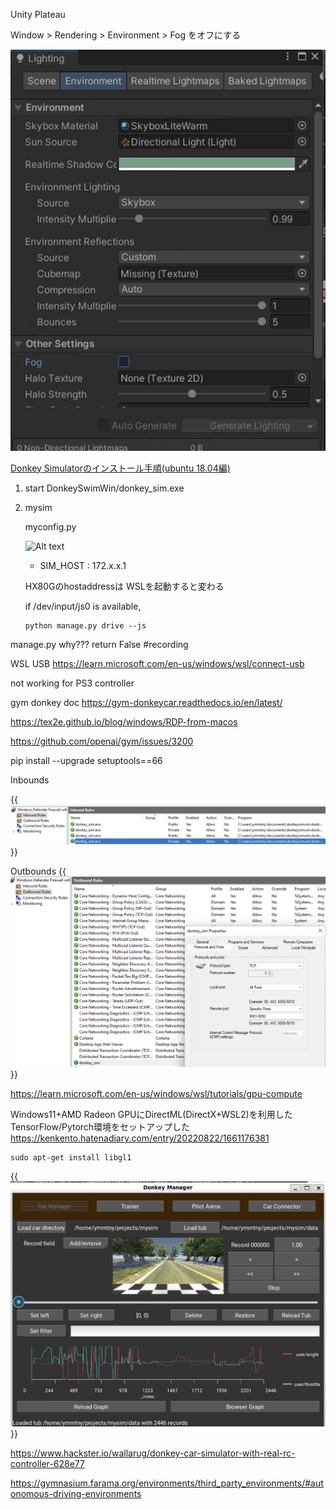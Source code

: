 Unity Plateau

  Window > Rendering > Environment > Fog をオフにする

  <img src="./img/2023-07-25-18-08-25.png" width="600">

[Donkey Simulatorのインストール手順(ubuntu 18.04編)](https://qiita.com/arigadget/items/712cf0b0ef3b25c17c83)

1. start DonkeySwimWin/donkey_sim.exe

1. mysim

    myconfig.py

    ![Alt text](image.png)

    - SIM_HOST : 172.x.x.1

    HX80Gのhostaddressは WSLを起動すると変わる

    if /dev/input/js0 is available,
      ```
      python manage.py drive --js
      ```

  manage.py why???
    return False #recording

WSL USB
  https://learn.microsoft.com/en-us/windows/wsl/connect-usb

  not working for PS3 controller

gym donkey doc
  https://gym-donkeycar.readthedocs.io/en/latest/

https://tex2e.github.io/blog/windows/RDP-from-macos


https://github.com/openai/gym/issues/3200

pip install --upgrade setuptools==66


Inbounds

  {{<img src="./img/2023-07-10-16-57-22.png" width="600">}}

Outbounds
  {{<img src="./img/2023-07-10-16-56-38.png" width="600">}}


https://learn.microsoft.com/en-us/windows/wsl/tutorials/gpu-compute

  Windows11+AMD Radeon GPUにDirectML(DirectX+WSL2)を利用したTensorFlow/Pytorch環境をセットアップした
  https://kenkento.hatenadiary.com/entry/20220822/1661176381


```
sudo apt-get install libgl1
```


{{<img src="./img/2023-07-10-18-26-11.png" width="600">}}


https://www.hackster.io/wallarug/donkey-car-simulator-with-real-rc-controller-628e77

https://gymnasium.farama.org/environments/third_party_environments/#autonomous-driving-environments
